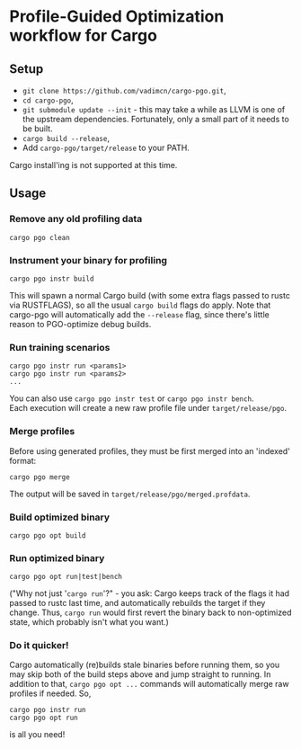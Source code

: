 # Profile-Guided Optimization workflow for Cargo

## Setup
- `git clone https://github.com/vadimcn/cargo-pgo.git`,
- `cd cargo-pgo`,
- `git submodule update --init` - this may take a while as LLVM is one of the upstream 
    dependencies.  Fortunately, only a small part of it needs to be built.
- `cargo build --release`,
- Add `cargo-pgo/target/release` to your PATH.

Cargo install'ing is not supported at this time.

## Usage

### Remove any old profiling data
```
cargo pgo clean
```

### Instrument your binary for profiling
```
cargo pgo instr build
```  

This will spawn a normal Cargo build (with some extra flags passed to rustc via RUSTFLAGS), so all 
the usual `cargo build` flags do apply.
Note that cargo-pgo will automatically add the `--release` flag, since there's little reason to 
PGO-optimize debug builds.

### Run training scenarios
```
cargo pgo instr run <params1>
cargo pgo instr run <params2>
...  
```
You can also use `cargo pgo instr test` or `cargo pgo instr bench`.  
Each execution will create a new raw profile file under `target/release/pgo`.

### Merge profiles
Before using generated profiles, they must be first merged into an 'indexed' format:  
```
cargo pgo merge
``` 
The output will be saved in `target/release/pgo/merged.profdata`.

### Build optimized binary
```
cargo pgo opt build
```

### Run optimized binary
```
cargo pgo opt run|test|bench
```

("Why not just '`cargo run`'?" - you ask: Cargo keeps track of the flags it had passed 
to rustc last time, and automatically rebuilds the target if they change.  Thus, `cargo run` 
would first revert the binary back to non-optimized state, which probably isn't what you want.)

### Do it quicker!
Cargo automatically (re)builds stale binaries before running them, so you may skip both of the
build steps above and jump straight to running.  In addition to that, `cargo pgo opt ...` commands 
will automatically merge raw profiles if needed.  So,
```
cargo pgo instr run
cargo pgo opt run
```
is all you need!
